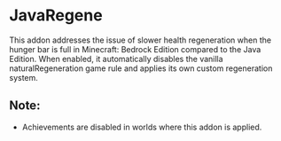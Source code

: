 # JavaRegene
This addon addresses the issue of slower health regeneration when the hunger bar is full in Minecraft: Bedrock Edition compared to the Java Edition. When enabled, it automatically disables the vanilla naturalRegeneration game rule and applies its own custom regeneration system.

## Note:
- Achievements are disabled in worlds where this addon is applied.